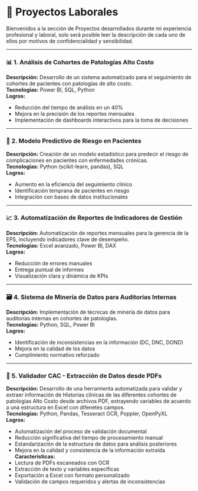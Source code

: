# 🚀 Proyectos Laborales

Bienvenidos a la sección de Proyectos desarrollados durante mi experiencia profesional y laboral, solo será posible leer la descripción de cada uno de ellos por motivos de confidencialidad y sensibilidad.

---

### 📊 1. Análisis de Cohortes de Patologías Alto Costo  
**Descripción:** Desarrollo de un sistema automatizado para el seguimiento de cohortes de pacientes con patologías de alto costo.  
**Tecnologías:** Power BI, SQL, Python  
**Logros:**  
- Reducción del tiempo de análisis en un 40%  
- Mejora en la precisión de los reportes mensuales  
- Implementación de dashboards interactivos para la toma de decisiones

---

### 🧠 2. Modelo Predictivo de Riesgo en Pacientes  
**Descripción:** Creación de un modelo estadístico para predecir el riesgo de complicaciones en pacientes con enfermedades crónicas.  
**Tecnologías:** Python (scikit-learn, pandas), SQL  
**Logros:**  
- Aumento en la eficiencia del seguimiento clínico  
- Identificación temprana de pacientes en riesgo  
- Integración con bases de datos institucionales

---

### 📈 3. Automatización de Reportes de Indicadores de Gestión  
**Descripción:** Automatización de reportes mensuales para la gerencia de la EPS, incluyendo indicadores clave de desempeño.  
**Tecnologías:** Excel avanzado, Power BI, DAX  
**Logros:**  
- Reducción de errores manuales  
- Entrega puntual de informes  
- Visualización clara y dinámica de KPIs

---

### 🗃️ 4. Sistema de Minería de Datos para Auditorías Internas  
**Descripción:** Implementación de técnicas de minería de datos para auditorías internas en cohortes de patologías.  
**Tecnologías:** Python, SQL, Power BI  
**Logros:**  
- Identificación de inconsistencias en la información (DC, DNC, DOND)  
- Mejora en la calidad de los datos  
- Cumplimiento normativo reforzado

---

### 🧾 5. Validador CAC - Extracción de Datos desde PDFs  
**Descripción:** Desarrollo de una herramienta automatizada para validar y extraer información de Historias clínicas de las diferentes cohortes de patologías Alto Costo desde archivos PDF, extrayendo variables de acuerdo a una estructura en Excel con difenetes campos.  
**Tecnologías:** Python, Pandas, Tesseract OCR, Poppler, OpenPyXL  
**Logros:**  
- Automatización del proceso de validación documental  
- Reducción significativa del tiempo de procesamiento manual  
- Estandarización de la estructura de datos para análisis posteriores  
- Mejora en la calidad y consistencia de la información extraída  
**Características:**  
- Lectura de PDFs escaneados con OCR  
- Extracción de texto y variables específicas  
- Exportación a Excel con formato personalizado  
- Validación de campos requeridos y alertas de inconsistencias
